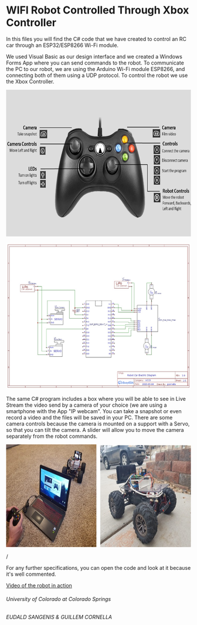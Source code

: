 # WIFI Robot Controlled Through Xbox Controller
 
In this files you will find the C# code that we have created to control an RC car through an ESP32/ESP8266 Wi-Fi module.

We used Visual Basic as our design interface and we created a Windows Forms App where you can send commands to the robot. To communicate the PC to our robot, we are using the Arduino Wi-Fi module ESP8266, and connecting both of them using a UDP protocol. To control the robot we use the Xbox Controller.

<p align = "center">
  <img width="700" height="400" src="assets/xbox_controls.png">
</p>
<p align = "center">
  <img width="700" height="400" src="assets/SCHEMATIC_ROBOT_CAR.jpeg">
</p>

The same C# program includes a box where you will be able to see in Live Stream the video send by a camera of your choice (we are using a smartphone with the App "IP webcam". You can take a snapshot or even record a video and the files will be saved in your PC. There are some camera controls because the camera is mounted on a support with a Servo, so that you can tilt the camera. A slider will allow you to move the camera separately from the robot commands.

<p align = "center">
  <img width="700" height="280" src="assets/robot.jpeg">
</p>/

For any further specifications, you can open the code and look at it because it's well commented.

[Video of the robot in action](https://vimeo.com/405888691)




###### University of Colorado at Colorado Springs
###### EUDALD SANGENIS & GUILLEM CORNELLA
